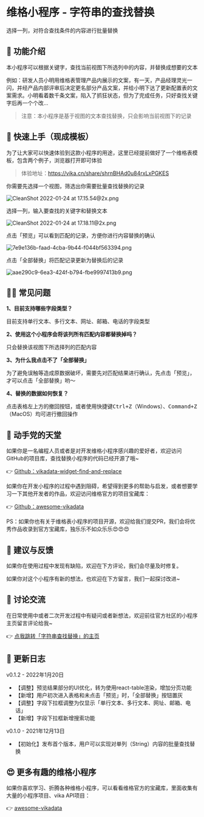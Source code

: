 # 维格小程序 - 字符串的查找替换

选择一列，对符合查找条件的内容进行批量替换

## **🎨 功能介绍**

本小程序可以根据关键字，查找当前视图下所选列中的内容，并替换成想要的文本

例如：研发人员小明用维格表管理产品内展示的文案，有一天，产品经理灵光一闪，并经产品内部评审后决定更名部分产品文案，并给小明下达了更新配置表的文案需求。小明看着数千条文案，陷入了抓狂状态，但为了完成任务，只好查找关键字后再一个个改...

> 注意：本小程序是基于视图的文本查找替换，只会影响当前视图下的记录

## **🚀 快速上手（现成模板）**

为了让大家可以快速体验到这款小程序的用途，这里已经提前做好了一个维格表模板，包含两个例子，浏览器打开即可体验

> 体验地址：https://vika.cn/share/shrnBHAd0u84rxLxPGKES

你需要先选择一个视图，筛选出你需要批量查找替换的记录

![CleanShot 2022-01-24 at 17.15.54@2x.png](https://s1.vika.cn/space/2022/01/25/97d2707b5d114c4287fcdf680633c6d0)

选择一列，输入要查找的关键字和替换文本

![CleanShot 2022-01-24 at 17.18.11@2x.png](https://s1.vika.cn/space/2022/01/25/5cab76804f494fc4b80fb858c8aea225)

点击「预览」可以看到匹配的记录，方便你进行内容替换的确认

![7e9e136b-faad-4cba-9b44-f044bf563394.png](https://s1.vika.cn/space/2022/01/25/ccf67bfe1539428b8b2fa1c6962e2063)

点击「全部替换」将匹配记录更新为替换后的记录

![aae290c9-6ea3-424f-b794-fbe9997413b9.png](https://s1.vika.cn/space/2022/01/25/622807b18916482681295b962eb118b1)



## **🙋‍♂️ 常见问题**

**1、目前支持哪些字段类型？**

目前支持单行文本、多行文本、网址、邮箱、电话的字段类型

**2、使用这个小程序会将该列所有匹配内容都替换掉吗？**

只会替换该视图下所选择列的匹配内容

**3、为什么我点击不了「全部替换」**

为了避免误触等造成原数据破坏，需要先对匹配结果进行确认，先点击「预览」，才可以点击「全部替换」哟～

**4、替换的数据如何恢复？**

点击表格左上方的撤回按钮，或者使用快捷键<kbd>Ctrl+Z</kbd>（Windows）、<kbd>Command+Z</kbd>（MacOS）均可进行撤回操作

## 🌈 动手党的天堂

如果你是一名编程人员或者是对开发维格小程序感兴趣的爱好者，欢迎访问GitHub的项目库，查找替换小程序的代码已经开源了哦~

👉 [Github：vikadata-widget-find-and-replace](https://github.com/Niko030303/vikadata-widget-find-and-replace)

如果你在开发小程序的过程中遇到阻碍，希望得到更多的帮助与启发，或者想要学习一下其他开发者的作品，欢迎访问维格官方的项目宝藏库：

👉 [Github：awesome-vikadata](https://github.com/vikadata/awesome-vikadata)

PS：如果你也有关于维格表小程序的项目开源，欢迎给我们提交PR，我们会将优秀作品收录到官方宝藏库，独乐乐不如众乐乐😍😍😍

## **🤟 建议与反馈**

如果你在使用过程中发现有缺陷，欢迎在下方评论，我们会尽量及时修复。

如果你对这个小程序有新的想法，也欢迎在下方留言，我们一起探讨改进~

## 🥂 讨论交流

在日常使用中或者二次开发过程中有疑问或者新想法，欢迎前往官方社区的小程序主页留言评论给我~

👉 [点我跳转「字符串查找替换」的主页](https://bbs.vika.cn/article/119)

## 🎯 更新日志

v0.1.2 - 2022年1月20日

- 【调整】预览结果部分的UI优化，转为使用react-table渲染，增加分页功能
- 【新增】用户初次进入表格和未点击「预览」时，「全部替换」按钮置灰
- 【调整】字段下拉框调整为仅显示「单行文本、多行文本、网址、邮箱、电话」
- 【新增】字段下拉框新增搜索功能

v0.1.0 - 2021年12月13日

- 【初始化】发布首个版本，用户可以实现对单列（String）内容的批量查找替换

## 😍 更多有趣的维格小程序

如果你喜欢学习、折腾各种维格小程序，可以看看维格官方的宝藏库，里面收集有大量的小程序项目、vika API项目：

👉 [awesome-vikadata](https://github.com/vikadata/awesome-vikadata)

